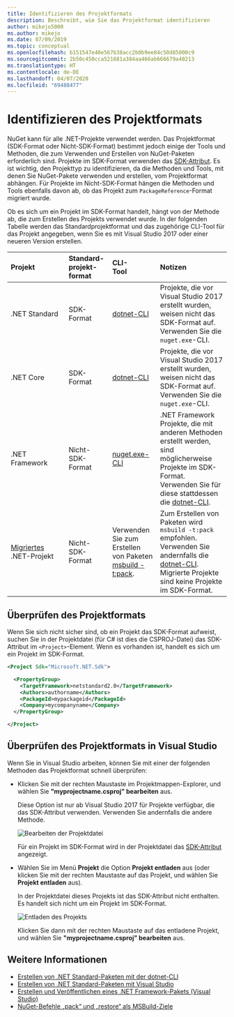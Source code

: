 ```yaml
---
title: Identifizieren des Projektformats
description: Beschreibt, wie Sie das Projektformat identifizieren
author: mikejo5000
ms.author: mikejo
ms.date: 07/09/2019
ms.topic: conceptual
ms.openlocfilehash: b151547e40e567b38acc2b0b9ee84c50d85000c9
ms.sourcegitcommit: 2b50c450cca521681a384aa466ab666679a40213
ms.translationtype: HT
ms.contentlocale: de-DE
ms.lasthandoff: 04/07/2020
ms.locfileid: "69488477"
---
```

# <a name="identify-the-project-format"></a>Identifizieren des Projektformats

NuGet kann für alle .NET-Projekte verwendet werden. Das Projektformat (SDK-Format oder Nicht-SDK-Format) bestimmt jedoch einige der Tools und Methoden, die zum Verwenden und Erstellen von NuGet-Paketen erforderlich sind. Projekte im SDK-Format verwenden das [SDK-Attribut](/dotnet/core/tools/csproj#additions). Es ist wichtig, den Projekttyp zu identifizieren, da die Methoden und Tools, mit denen Sie NuGet-Pakete verwenden und erstellen, vom Projektformat abhängen. Für Projekte im Nicht-SDK-Format hängen die Methoden und Tools ebenfalls davon ab, ob das Projekt zum `PackageReference`-Format migriert wurde.

Ob es sich um ein Projekt im SDK-Format handelt, hängt von der Methode ab, die zum Erstellen des Projekts verwendet wurde. In der folgenden Tabelle werden das Standardprojektformat und das zugehörige CLI-Tool für das Projekt angegeben, wenn Sie es mit Visual Studio 2017 oder einer neueren Version erstellen.

| Projekt&nbsp;&nbsp;&nbsp;&nbsp;&nbsp;&nbsp;&nbsp;&nbsp;&nbsp;&nbsp;&nbsp;&nbsp;&nbsp;&nbsp; | Standard-projekt-format | CLI-Tool&nbsp;&nbsp;&nbsp;&nbsp;&nbsp;&nbsp;&nbsp;&nbsp;&nbsp; | Notizen |
|:------------- |:-------------|:-----|:-----|
| .NET Standard | SDK-Format | [dotnet-CLI](../install-nuget-client-tools.md#dotnetexe-cli) | Projekte, die vor Visual Studio 2017 erstellt wurden, weisen nicht das SDK-Format auf. Verwenden Sie die `nuget.exe`-CLI. |
| .NET Core | SDK-Format | [dotnet-CLI](../install-nuget-client-tools.md#dotnetexe-cli) | Projekte, die vor Visual Studio 2017 erstellt wurden, weisen nicht das SDK-Format auf. Verwenden Sie die `nuget.exe`-CLI. |
| .NET Framework | Nicht-SDK-Format | [nuget.exe-CLI](../install-nuget-client-tools.md#nugetexe-cli) | .NET Framework Projekte, die mit anderen Methoden erstellt werden, sind möglicherweise Projekte im SDK-Format. Verwenden Sie für diese stattdessen die [dotnet-CLI](../install-nuget-client-tools.md#dotnetexe-cli). |
| [Migriertes](../consume-packages/migrate-packages-config-to-package-reference.md) .NET-Projekt | Nicht-SDK-Format| Verwenden Sie zum Erstellen von Paketen [msbuild -t:pack](../consume-packages/migrate-packages-config-to-package-reference.md#create-a-package-after-migration). | Zum Erstellen von Paketen wird `msbuild -t:pack` empfohlen. Verwenden Sie andernfalls die [dotnet-CLI](../install-nuget-client-tools.md#dotnetexe-cli). Migrierte Projekte sind keine Projekte im SDK-Format. |

## <a name="check-the-project-format"></a>Überprüfen des Projektformats

Wenn Sie sich nicht sicher sind, ob ein Projekt das SDK-Format aufweist, suchen Sie in der Projektdatei (für C# ist dies die CSPROJ-Datei) das SDK-Attribut im `<Project>`-Element. Wenn es vorhanden ist, handelt es sich um ein Projekt im SDK-Format.

```xml
<Project Sdk="Microsoft.NET.Sdk">

  <PropertyGroup>
    <TargetFramework>netstandard2.0</TargetFramework>
    <Authors>authorname</Authors>
    <PackageId>mypackageid</PackageId>
    <Company>mycompanyname</Company>
  </PropertyGroup>

</Project>
```

## <a name="check-the-project-format-in-visual-studio"></a>Überprüfen des Projektformats in Visual Studio

Wenn Sie in Visual Studio arbeiten, können Sie mit einer der folgenden Methoden das Projektformat schnell überprüfen:

- Klicken Sie mit der rechten Maustaste im Projektmappen-Explorer, und wählen Sie **"myprojectname.csproj" bearbeiten** aus.

   Diese Option ist nur ab Visual Studio 2017 für Projekte verfügbar, die das SDK-Attribut verwenden. Verwenden Sie andernfalls die andere Methode.

   ![Bearbeiten der Projektdatei](media/edit-project-file.png)

   Für ein Projekt im SDK-Format wird in der Projektdatei das [SDK-Attribut](/dotnet/core/tools/csproj#additions) angezeigt.
   
- Wählen Sie im Menü **Projekt** die Option **Projekt entladen** aus (oder klicken Sie mit der rechten Maustaste auf das Projekt, und wählen Sie **Projekt entladen** aus).

   In der Projektdatei dieses Projekts ist das SDK-Attribut nicht enthalten. Es handelt sich nicht um ein Projekt im SDK-Format.

   ![Entladen des Projekts](media/unload-project.png)

   Klicken Sie dann mit der rechten Maustaste auf das entladene Projekt, und wählen Sie **"myprojectname.csproj" bearbeiten** aus.

## <a name="see-also"></a>Weitere Informationen

- [Erstellen von .NET Standard-Paketen mit der dotnet-CLI](../quickstart/create-and-publish-a-package-using-the-dotnet-cli.md)
- [Erstellen von .NET Standard-Paketen mit Visual Studio](../quickstart/create-and-publish-a-package-using-visual-studio.md)
- [Erstellen und Veröffentlichen eines .NET Framework-Pakets (Visual Studio)](../quickstart/create-and-publish-a-package-using-visual-studio-net-framework.md)
- [NuGet-Befehle „pack“ und „restore“ als MSBuild-Ziele](../reference/msbuild-targets.md)
